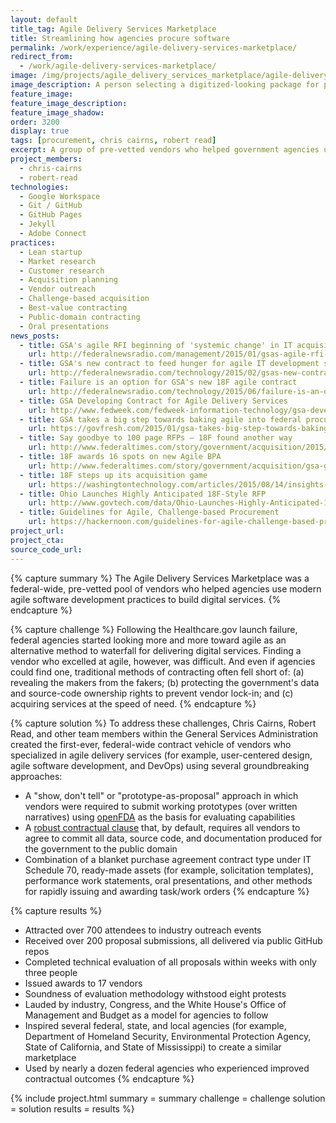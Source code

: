 ```yaml
---
layout: default
title_tag: Agile Delivery Services Marketplace
title: Streamlining how agencies procure software
permalink: /work/experience/agile-delivery-services-marketplace/
redirect_from:
  - /work/agile-delivery-services-marketplace/
image: /img/projects/agile_delivery_services_marketplace/agile-delivery-services-marketplace.svg
image_description: A person selecting a digitized-looking package for purchase from a store shelf.
feature_image:
feature_image_description:
feature_image_shadow:
order: 3200
display: true
tags: [procurement, chris cairns, robert read]
excerpt: A group of pre-vetted vendors who helped government agencies use agile practices to build digital services.
project_members:
  - chris-cairns
  - robert-read
technologies:
  - Google Workspace
  - Git / GitHub
  - GitHub Pages
  - Jekyll
  - Adobe Connect
practices:
  - Lean startup
  - Market research
  - Customer research
  - Acquisition planning
  - Vendor outreach
  - Challenge-based acquisition
  - Best-value contracting
  - Public-domain contracting
  - Oral presentations
news_posts:
  - title: GSA's agile RFI beginning of 'systemic change' in IT acquisition
    url: http://federalnewsradio.com/management/2015/01/gsas-agile-rfi-beginning-of-systemic-change-in-it-acquisition/
  - title: GSA's new contract to feed hunger for agile IT development services
    url: http://federalnewsradio.com/technology/2015/02/gsas-new-contract-to-feed-hunger-for-agile-it-development-services/
  - title: Failure is an option for GSA's new 18F agile contract
    url: http://federalnewsradio.com/technology/2015/06/failure-is-an-option-for-gsas-new-18f-agile-contract/
  - title: GSA Developing Contract for Agile Delivery Services
    url: http://www.fedweek.com/fedweek-information-technology/gsa-developing-contract-agile-delivery-services/
  - title: GSA takes a big step towards baking agile into federal procurement
    url: https://govfresh.com/2015/01/gsa-takes-big-step-towards-baking-agile-federal-procurement/
  - title: Say goodbye to 100 page RFPs – 18F found another way
    url: http://www.federaltimes.com/story/government/acquisition/2015/07/27/18f-show-dont-tell/30737575/
  - title: 18F awards 16 spots on new Agile BPA
    url: http://www.federaltimes.com/story/government/acquisition/gsa-gwac/2015/08/28/agile-bpa-awards/71327396/
  - title: 18F steps up its acquisition game
    url: https://washingtontechnology.com/articles/2015/08/14/insights-soloway-18f-progress.aspx
  - title: Ohio Launches Highly Anticipated 18F-Style RFP
    url: http://www.govtech.com/data/Ohio-Launches-Highly-Anticipated-18F-Style-RFP.html
  - title: Guidelines for Agile, Challenge-based Procurement
    url: https://hackernoon.com/guidelines-for-agile-challenge-based-procurement-4531ff335422
project_url:
project_cta:
source_code_url:
---
```


{% capture summary %}
The Agile Delivery Services Marketplace was a federal-wide, pre-vetted pool of
vendors who helped agencies use modern agile software development practices
to build digital services.
{% endcapture %}

{% capture challenge %}
Following the Healthcare.gov launch failure, federal agencies started looking
more and more toward agile as an alternative method to waterfall for delivering
digital services. Finding a vendor who excelled at agile, however, was
difficult. And even if agencies could find one, traditional methods of contracting
often fell short of: (a) revealing the makers from the fakers; (b) protecting the
government's data and source-code ownership rights to prevent vendor lock-in; and
(c) acquiring services at the speed of need.
{% endcapture %}

{% capture solution %}
To address these challenges, Chris Cairns, Robert Read, and other team members
within the General Services Administration created the first-ever, federal-wide
contract vehicle of vendors who specialized in agile delivery services (for example,
user-centered design, agile software development, and DevOps) using several groundbreaking
approaches:

- A "show, don't tell" or "prototype-as-proposal" approach in which vendors
  were required to submit working prototypes (over written narratives)
  using [openFDA](https://open.fda.gov/) as the
  basis for evaluating capabilities
- A [robust contractual clause](/thoughts/blog/public-domain-procurement/)
  that, by default, requires all vendors to agree to commit all data,
  source code, and documentation produced for the government to the public domain
- Combination of a blanket purchase agreement contract type under IT Schedule 70,
  ready-made assets (for example, solicitation templates), performance work statements,
  oral presentations, and other methods for rapidly issuing and awarding task/work orders
{% endcapture %}

{% capture results %}
- Attracted over 700 attendees to industry outreach events
- Received over 200 proposal submissions, all delivered via public GitHub repos
- Completed technical evaluation of all proposals within weeks with only three people
- Issued awards to 17 vendors
- Soundness of evaluation methodology withstood eight protests
- Lauded by industry, Congress, and the White House's Office of Management and Budget
  as a model for agencies to follow
- Inspired several federal, state, and local agencies (for example,
  Department of Homeland Security, Environmental Protection Agency, State of
  California, and State of Mississippi) to create a similar marketplace
- Used by nearly a dozen federal agencies who experienced improved contractual
  outcomes
{% endcapture %}

{% include project.html
  summary = summary
  challenge = challenge
  solution = solution
  results = results
%}
